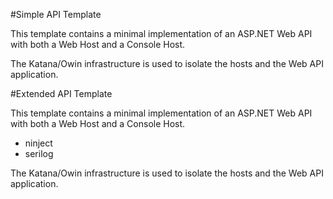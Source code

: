 #Simple API Template

This template contains a minimal implementation of an ASP.NET Web API with both a Web Host and a Console Host.

The Katana/Owin infrastructure is used to isolate the hosts and the Web API application.  

#Extended API Template

This template contains a minimal implementation of an ASP.NET Web API with both a Web Host and a Console Host.
* ninject
* serilog

The Katana/Owin infrastructure is used to isolate the hosts and the Web API application.  